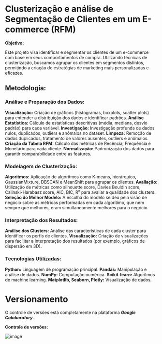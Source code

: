 # Clusterização e análise de Segmentação de Clientes em um E-commerce (RFM)

**Objetivo:**

Este projeto visa identificar e segmentar os clientes de um e-commerce com base em seus comportamentos de compra. Utilizando técnicas de clusterização, buscamos agrupar os clientes em segmentos distintos, permitindo a criação de estratégias de marketing mais personalizadas e eficazes.

## Metodologia:

### **Análise e Preparação dos Dados:**

**Visualização:** Criação de gráficos (histogramas, boxplots, scatter plots) para entender a distribuição dos dados e identificar padrões.
**Análise Estatística:** Cálculo de estatísticas descritivas (média, mediana, desvio padrão) para cada variável.
**Investigação:** Investigação profunda de dados nulos, duplicados, outliers e anômalos no dataset.
**Limpeza:** Remoção de dados duplicados, tratamento de valores ausentes, outliers e anômalos.
**Criação da Tabela RFM:** Cálculo das métricas de Recência, Frequência e Monetário para cada cliente.
**Normalização:** Padronização dos dados para garantir comparabilidade entre as features.

### **Modelagem de Clusterização:**

**Algoritmos:** Aplicação de algoritmos como K-means, hierárquico, GaussianMixture, DBSCAN e MeanShift para agrupar os clientes.
**Avaliação:** Utilização de métricas como silhouette score, Davies Bouldin score, Calinski-Harabasz score, AIC, BIC, R² para avaliar a qualidade dos clusters.
**Seleção do Melhor Modelo:** A escolha do modelo se deu pela visão de negócio sobre as métricas performadas em cada algoritimo, que nem sempre que melhores, eram simultaneamente melhores para o negócio.

### **Interpretação dos Resultados:**

**Análise dos Clusters:** Análise das características de cada cluster para identificar os perfis de clientes.
**Visualização:** Criação de visualizações para facilitar a interpretação dos resultados (por exemplo, gráficos de dispersão em 3D).

### Tecnologias Utilizadas:

**Python:** Linguagem de programação principal.
**Pandas:** Manipulação e análise de dados.
**NumPy:** Computação numérica.
**Scikit-learn:** Algoritmos de machine learning.
**Matplotlib, Seaborn, Plotly:** Visualização de dados.

# Versionamento

O controle de versões está completamente na plataforma **_Google Colaboratory_**.

**Controle de versões:**

![image](https://github.com/user-attachments/assets/1dd10b32-edb0-4a65-b236-7a81abbda4f2)
